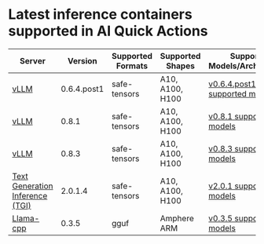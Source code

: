 # Latest inference containers supported in AI Quick Actions

| Server                                                                                                          | Version     |Supported Formats|Supported Shapes| Supported Models/Architectures                                                                                                  |
|-----------------------------------------------------------------------------------------------------------------|-------------|-----------------|----------------|---------------------------------------------------------------------------------------------------------------------------------|
| [vLLM](https://github.com/vllm-project/vllm/releases/tag/v0.6.4.post1)                                          | 0.6.4.post1 |safe-tensors|A10, A100, H100| [v0.6.4.post1 supported models](https://docs.vllm.ai/en/v0.6.4.post1/models/supported_models.html)                              |
| [vLLM](https://github.com/vllm-project/vllm/releases/tag/v0.8.1)                                                | 0.8.1       |safe-tensors|A10, A100, H100| [v0.8.1 supported models](https://docs.vllm.ai/en/v0.8.1/models/supported_models.html)                                          |
| [vLLM](https://github.com/vllm-project/vllm/releases/tag/v0.8.3)                                                | 0.8.3       |safe-tensors|A10, A100, H100| [v0.8.3 supported models](https://docs.vllm.ai/en/v0.8.3_a/models/supported_models.html)                                          |
| [Text Generation Inference (TGI)](https://github.com/huggingface/text-generation-inference/releases/tag/v2.0.1) | 2.0.1.4     |safe-tensors|A10, A100, H100| [v2.0.1 supported models](https://github.com/huggingface/text-generation-inference/blob/v2.0.1/docs/source/supported_models.md) |
| [Llama-cpp](https://github.com/abetlen/llama-cpp-python/releases/tag/v0.3.5)                                    | 0.3.5       |gguf|Amphere ARM| [v0.3.5 supported models](https://github.com/abetlen/llama-cpp-python/tree/v0.3.5)                                              |


<!-- 
The below content is hidden in the markdown, useful for updating the above table:

- Steps to find supported models list: 
1. vLLM
    - Visit the vLLM documentation page for supported models https://docs.vllm.ai/en/latest/models/supported_models.html
    - In the bottom right, switch to the required vLLM version. 

2. TGI
    - Visit the supported models page in TGI github repo https://github.com/huggingface/text-generation-inference/blob/main/docs/source/supported_models.md
    - Select the version tag on the left pane, for example v2.0.1. 
3. Llama-cpp-python
    - Visit the llama-cpp-python repo and select the version tag. For example: https://github.com/abetlen/llama-cpp-python/tree/v0.2.78/vendor
    - Click on the llama.cpp commit used by this version.
    - Scroll down in the readme page and find the section on Supported Models. Link to the section if a hyperlink is available, else link the markdown.
-->   
